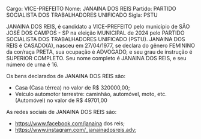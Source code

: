 Cargo: VICE-PREFEITO
Nome: JANAINA DOS REIS
Partido: PARTIDO SOCIALISTA DOS TRABALHADORES UNIFICADO
Sigla: PSTU

JANAINA DOS REIS, é candidato a VICE-PREFEITO pelo município de SÃO JOSÉ DOS CAMPOS - SP na eleição MUNICIPAL de 2024 pelo PARTIDO SOCIALISTA DOS TRABALHADORES UNIFICADO (PSTU).
JANAINA DOS REIS é CASADO(A), nasceu em 27/04/1977, se declara do gênero FEMININO da cor/raça PRETA, sua ocupação é ADVOGADO, e seu grau de instrução é SUPERIOR COMPLETO.
Seu nome completo é JANAINA DOS REIS, e seu número de urna é 16.

Os bens declarados de JANAINA DOS REIS são: 
- Casa (Casa térrea) no valor de R$ 320000,00;
- Veículo automotor terrestre: caminhão, automóvel, moto, etc. (Automóvel) no valor de R$ 49701,00

As redes sociais de JANAINA DOS REIS são:
- https://www.facebook.com/janaina dos reis;
- https://www.instagram.com/_janainadosreis.adv;